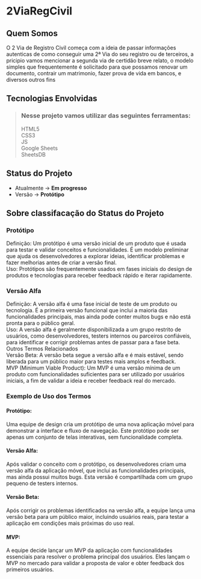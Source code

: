 # **2ViaRegCivil**

## **Quem Somos**

<p>O 2 Via de Registro Civil começa com a ideia de passar informações autenticas de como conseguir uma 2ª Via do seu registro ou de terceiros, a pricipio vamos mencionar a segunda via de certidão breve relato, o modelo simples que frequentemente é solicitado para que possamos renovar um documento, contrair um matrimonio, fazer prova de vida em bancos, e diversos outros fins</p>

## **Tecnologias Envolvidas**

> ### **Nesse projeto vamos utilizar das seguintes ferramentas:**
>
> HTML5<br>
> CSS3<br>
> JS<br>
> Google Sheets<br>
> SheetsDB<br>


 ## **Status do Projeto**

- Atualmente → **Em progresso**
- Versão → **Protótipo**

## **Sobre classifacação do Status do Projeto**


### **Protótipo**

<p>Definição: Um protótipo é uma versão inicial de um produto que é usada para testar e validar conceitos e funcionalidades. É um modelo preliminar que ajuda os desenvolvedores a explorar ideias, identificar problemas e fazer melhorias antes de criar a versão final.<br>
Uso: Protótipos são frequentemente usados em fases iniciais do design de produtos e tecnologias para receber feedback rápido e iterar rapidamente.</p>

### **Versão Alfa**

<p>Definição: A versão alfa é uma fase inicial de teste de um produto ou tecnologia. É a primeira versão funcional que inclui a maioria das funcionalidades principais, mas ainda pode conter muitos bugs e não está pronta para o público geral.<br>
Uso: A versão alfa é geralmente disponibilizada a um grupo restrito de usuários, como desenvolvedores, testers internos ou parceiros confiáveis, para identificar e corrigir problemas antes de passar para a fase beta.<br>
Outros Termos Relacionados<br>
Versão Beta: A versão beta segue a versão alfa e é mais estável, sendo liberada para um público maior para testes mais amplos e feedback.<br>
MVP (Minimum Viable Product): Um MVP é uma versão mínima de um produto com funcionalidades suficientes para ser utilizado por usuários iniciais, a fim de validar a ideia e receber feedback real do mercado.</p>

### **Exemplo de Uso dos Termos**
    
#### **Protótipo:**
<p>Uma equipe de design cria um protótipo de uma nova aplicação móvel para demonstrar a interface e fluxo de navegação. Este protótipo pode ser apenas um conjunto de telas interativas, sem funcionalidade completa.</p>

#### **Versão Alfa:**
<p>Após validar o conceito com o protótipo, os desenvolvedores criam uma versão alfa da aplicação móvel, que inclui as funcionalidades principais, mas ainda possui muitos bugs. Esta versão é compartilhada com um grupo pequeno de testers internos.</p>

#### **Versão Beta:**
<p>Após corrigir os problemas identificados na versão alfa, a equipe lança uma versão beta para um público maior, incluindo usuários reais, para testar a aplicação em condições mais próximas do uso real.</p>

#### **MVP:**
<p>A equipe decide lançar um MVP da aplicação com funcionalidades essenciais para resolver o problema principal dos usuários. Eles lançam o MVP no mercado para validar a proposta de valor e obter feedback dos primeiros usuários.</p>